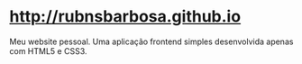 # http://rubnsbarbosa.github.io
Meu website pessoal. Uma aplicação frontend simples desenvolvida apenas com HTML5 e CSS3.
